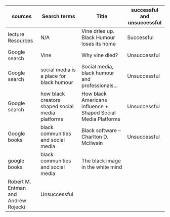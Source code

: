 | sources       | Search terms  | Title | successful and unsuccessful|
| ------------- |-------------| -----| --------------------------|
| lecture Resources| N/A | Vine dries up. Black Humour loses its home|Successful|
| Google search     | Vine     |   Why vine died?|   Unsuccessful    |
| Google search | social media is a place for black humour |Social media, black humour and professionals...| Unsuccessful |
|Google search  | how black creators shaped social media platforms|How black Americans influence + Shaped Social Media Platforms|Unsuccessful|
| Google books  |black communities and social media|Black software – Charlton D. McIlwain |Unsuccessful|
|google books| black communities and social media|The black image in the white mind| 
Robert M. Entman and Andrew Rojecki |Unsuccessful|

